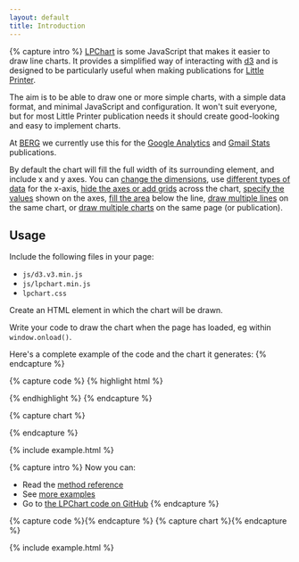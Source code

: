 ```yaml
---
layout: default
title: Introduction
---
```


{% capture intro %}
[LPChart](https://github.com/bergcloud/lp-chart/) is some JavaScript that makes it easier to draw line charts. It provides a simplified way of interacting with [d3](http://d3js.org/) and is designed to be particularly useful when making publications for [Little Printer](http://bergcloud.com/littleprinter/).

The aim is to be able to draw one or more simple charts, with a simple data format, and minimal JavaScript and configuration. It won't suit everyone, but for most Little Printer publication needs it should create good-looking and easy to implement charts.

At [BERG](http://berglondon.com) we currently use this for the [Google Analytics](http://remote.bergcloud.com/publications/138) and [Gmail Stats](http://remote.bergcloud.com/publications/177) publications.

By default the chart will fill the full width of its surrounding element, and include x and y axes. You can [change the dimensions](ex_size.html), use [different types of data](ex_axis_type.html) for the x-axis, [hide the axes or add grids](ex_axes_grids.html) across the chart, [specify the values](ex_axis_tick.html) shown on the axes, [fill the area](ex_fills.html) below the line, [draw multiple lines](ex_lines.html) on the same chart, or [draw multiple charts](ex_charts.html) on the same page (or publication).

## Usage

Include the following files in your page:

* `js/d3.v3.min.js`
* `js/lpchart.min.js`
* `lpchart.css`

Create an HTML element in which the chart will be drawn.

Write your code to draw the chart when the page has loaded, eg within
`window.onload()`.

Here's a complete example of the code and the chart it generates:
{% endcapture %}

{% capture code %}
{% highlight html %}
<!DOCTYPE html>
<html lang="en-gb">
<head>
  <!-- Include both d3 and LPChart -->
  <script src="js/d3.v3.min.js"></script>
  <script src="js/lpchart.min.js"></script>

  <!-- The default chart styles -->
  <link rel="stylesheet" href="css/lpchart.css">

  <script>
{% endhighlight %}
{% highlight javascript %}
    // Run the chart code on load:
    window.onload = function() {
{% include code/intro.html %}
    };
{% endhighlight %}
{% highlight html %}
  </script>
</head>
<body>
  <!-- The element that the chart will be drawn in -->
  <div id="chart-intro"></div>
</body>
</html>
{% endhighlight %}
{% endcapture %}


{% capture chart %}
<div class="pub">
    <div id="chart-intro"> </div>
</div>
<script>
loadstack.push(function(win){
    {% include code/intro.html %}
});
</script>
{% endcapture %}

{% include example.html %}



{% capture intro %}
Now you can:

* Read the [method reference](reference.html)
* See [more examples](ex_default.md)
* Go to [the LPChart code on GitHub](https://github.com/bergcloud/lp-chart/)
{% endcapture %}

{% capture code %}{% endcapture %}
{% capture chart %}{% endcapture %}

{% include example.html %}
